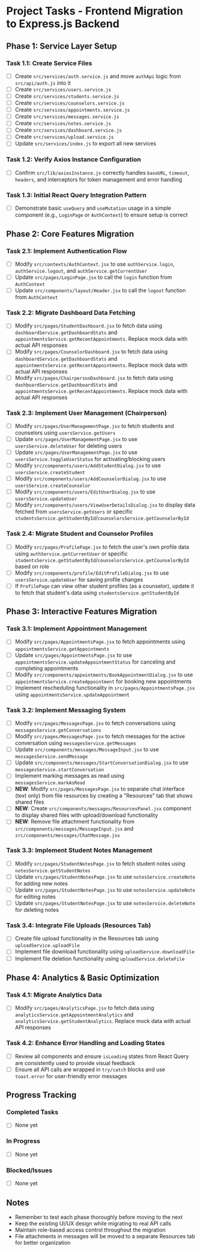 # Project Tasks - Frontend Migration to Express.js Backend

## Phase 1: Service Layer Setup

### Task 1.1: Create Service Files
- [ ] Create `src/services/auth.service.js` and move `authApi` logic from `src/api/auth.js` into it
- [ ] Create `src/services/users.service.js`
- [ ] Create `src/services/students.service.js`
- [ ] Create `src/services/counselors.service.js`
- [ ] Create `src/services/appointments.service.js`
- [ ] Create `src/services/messages.service.js`
- [ ] Create `src/services/notes.service.js`
- [ ] Create `src/services/dashboard.service.js`
- [ ] Create `src/services/upload.service.js`
- [ ] Update `src/services/index.js` to export all new services

### Task 1.2: Verify Axios Instance Configuration
- [ ] Confirm `src/lib/axiosInstance.js` correctly handles `baseURL`, `timeout`, `headers`, and interceptors for token management and error handling

### Task 1.3: Initial React Query Integration Pattern
- [ ] Demonstrate basic `useQuery` and `useMutation` usage in a simple component (e.g., `LoginPage` or `AuthContext`) to ensure setup is correct

## Phase 2: Core Features Migration

### Task 2.1: Implement Authentication Flow
- [ ] Modify `src/contexts/AuthContext.jsx` to use `authService.login`, `authService.logout`, and `authService.getCurrentUser`
- [ ] Update `src/pages/LoginPage.jsx` to call the `login` function from `AuthContext`
- [ ] Update `src/components/layout/Header.jsx` to call the `logout` function from `AuthContext`

### Task 2.2: Migrate Dashboard Data Fetching
- [ ] Modify `src/pages/StudentDashboard.jsx` to fetch data using `dashboardService.getDashboardStats` and `appointmentsService.getRecentAppointments`. Replace mock data with actual API responses
- [ ] Modify `src/pages/CounselorDashboard.jsx` to fetch data using `dashboardService.getDashboardStats` and `appointmentsService.getRecentAppointments`. Replace mock data with actual API responses
- [ ] Modify `src/pages/ChairpersonDashboard.jsx` to fetch data using `dashboardService.getDashboardStats` and `appointmentsService.getRecentAppointments`. Replace mock data with actual API responses

### Task 2.3: Implement User Management (Chairperson)
- [ ] Modify `src/pages/UserManagementPage.jsx` to fetch students and counselors using `usersService.getUsers`
- [ ] Update `src/pages/UserManagementPage.jsx` to use `usersService.deleteUser` for deleting users
- [ ] Update `src/pages/UserManagementPage.jsx` to use `usersService.toggleUserStatus` for activating/blocking users
- [ ] Modify `src/components/users/AddStudentDialog.jsx` to use `usersService.createStudent`
- [ ] Modify `src/components/users/AddCounselorDialog.jsx` to use `usersService.createCounselor`
- [ ] Modify `src/components/users/EditUserDialog.jsx` to use `usersService.updateUser`
- [ ] Modify `src/components/users/ViewUserDetailsDialog.jsx` to display data fetched from `usersService.getUsers` or specific `studentsService.getStudentById`/`counselorsService.getCounselorById`

### Task 2.4: Migrate Student and Counselor Profiles
- [ ] Modify `src/pages/ProfilePage.jsx` to fetch the user's own profile data using `authService.getCurrentUser` or specific `studentsService.getStudentById`/`counselorsService.getCounselorById` based on role
- [ ] Modify `src/components/profile/EditProfileDialog.jsx` to use `usersService.updateUser` for saving profile changes
- [ ] If `ProfilePage` can view other student profiles (as a counselor), update it to fetch that student's data using `studentsService.getStudentById`

## Phase 3: Interactive Features Migration

### Task 3.1: Implement Appointment Management
- [ ] Modify `src/pages/AppointmentsPage.jsx` to fetch appointments using `appointmentsService.getAppointments`
- [ ] Update `src/pages/AppointmentsPage.jsx` to use `appointmentsService.updateAppointmentStatus` for canceling and completing appointments
- [ ] Modify `src/components/appointments/BookAppointmentDialog.jsx` to use `appointmentsService.createAppointment` for booking new appointments
- [ ] Implement rescheduling functionality in `src/pages/AppointmentsPage.jsx` using `appointmentsService.updateAppointment`

### Task 3.2: Implement Messaging System
- [ ] Modify `src/pages/MessagesPage.jsx` to fetch conversations using `messagesService.getConversations`
- [ ] Modify `src/pages/MessagesPage.jsx` to fetch messages for the active conversation using `messagesService.getMessages`
- [ ] Update `src/components/messages/MessageInput.jsx` to use `messagesService.sendMessage`
- [ ] Update `src/components/messages/StartConversationDialog.jsx` to use `messagesService.startConversation`
- [ ] Implement marking messages as read using `messagesService.markAsRead`
- [ ] **NEW**: Modify `src/pages/MessagesPage.jsx` to separate chat interface (text only) from file resources by creating a "Resources" tab that shows shared files
- [ ] **NEW**: Create `src/components/messages/ResourcesPanel.jsx` component to display shared files with upload/download functionality
- [ ] **NEW**: Remove file attachment functionality from `src/components/messages/MessageInput.jsx` and `src/components/messages/ChatMessage.jsx`

### Task 3.3: Implement Student Notes Management
- [ ] Modify `src/pages/StudentNotesPage.jsx` to fetch student notes using `notesService.getStudentNotes`
- [ ] Update `src/pages/StudentNotesPage.jsx` to use `notesService.createNote` for adding new notes
- [ ] Update `src/pages/StudentNotesPage.jsx` to use `notesService.updateNote` for editing notes
- [ ] Update `src/pages/StudentNotesPage.jsx` to use `notesService.deleteNote` for deleting notes

### Task 3.4: Integrate File Uploads (Resources Tab)
- [ ] Create file upload functionality in the Resources tab using `uploadService.uploadFile`
- [ ] Implement file download functionality using `uploadService.downloadFile`
- [ ] Implement file deletion functionality using `uploadService.deleteFile`

## Phase 4: Analytics & Basic Optimization

### Task 4.1: Migrate Analytics Data
- [ ] Modify `src/pages/AnalyticsPage.jsx` to fetch data using `analyticsService.getAppointmentAnalytics` and `analyticsService.getStudentAnalytics`. Replace mock data with actual API responses

### Task 4.2: Enhance Error Handling and Loading States
- [ ] Review all components and ensure `isLoading` states from React Query are consistently used to provide visual feedback
- [ ] Ensure all API calls are wrapped in `try/catch` blocks and use `toast.error` for user-friendly error messages

## Progress Tracking

### Completed Tasks
- [ ] None yet

### In Progress
- [ ] None yet

### Blocked/Issues
- [ ] None yet

## Notes
- Remember to test each phase thoroughly before moving to the next
- Keep the existing UI/UX design while migrating to real API calls
- Maintain role-based access control throughout the migration
- File attachments in messages will be moved to a separate Resources tab for better organization